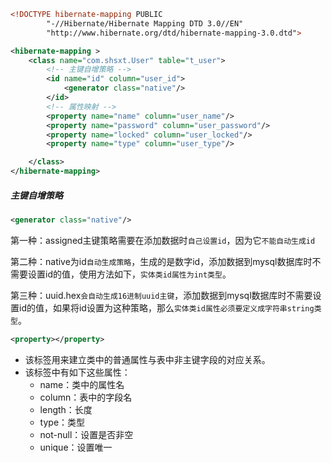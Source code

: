 ```xml
<!DOCTYPE hibernate-mapping PUBLIC
        "-//Hibernate/Hibernate Mapping DTD 3.0//EN"
        "http://www.hibernate.org/dtd/hibernate-mapping-3.0.dtd">

<hibernate-mapping >
    <class name="com.shsxt.User" table="t_user">
        <!-- 主键自增策略 -->
        <id name="id" column="user_id">
            <generator class="native"/>
        </id>
        <!-- 属性映射 -->
        <property name="name" column="user_name"/>
        <property name="password" column="user_password"/>
        <property name="locked" column="user_locked"/>
        <property name="type" column="user_type"/>

    </class>
</hibernate-mapping>
```

##### 主键自增策略

```xml
<generator class="native"/>
```

第一种：assigned主键策略需要在添加数据时`自己设置id`，因为它`不能自动生成id`

第二种：native为id`自动生成策略`，生成的是数字id，添加数据到mysql数据库时不需要设置id的值，使用方法如下，`实体类id属性为int类型`。

第三种：uuid.hex`会自动生成16进制uuid主键`，添加数据到mysql数据库时不需要设置id的值，如果将id设置为这种策略，那么`实体类id属性必须要定义成字符串string类型`。

```xml
<property></property>
```

- 该标签用来建立类中的普通属性与表中非主键字段的对应关系。
- 该标签中有如下这些属性：
  - name：类中的属性名
  - column：表中的字段名
  - length：长度
  - type：类型
  - not-null：设置是否非空
  - unique：设置唯一